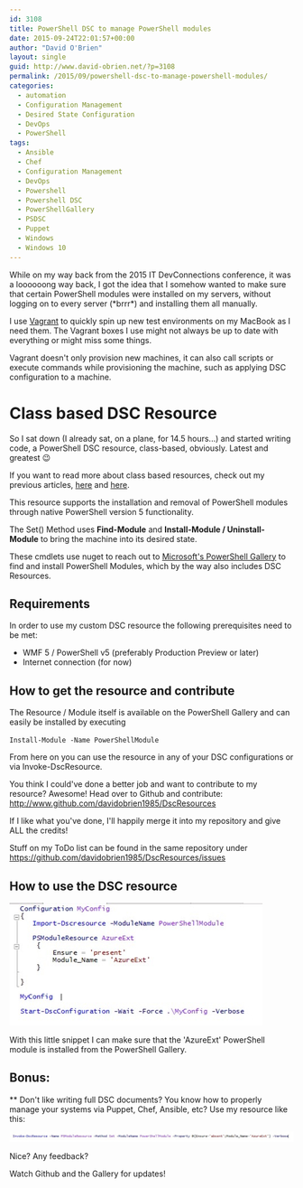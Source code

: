 ```yaml
---
id: 3108
title: PowerShell DSC to manage PowerShell modules
date: 2015-09-24T22:01:57+00:00
author: "David O'Brien"
layout: single
guid: http://www.david-obrien.net/?p=3108
permalink: /2015/09/powershell-dsc-to-manage-powershell-modules/
categories:
  - automation
  - Configuration Management
  - Desired State Configuration
  - DevOps
  - PowerShell
tags:
  - Ansible
  - Chef
  - Configuration Management
  - DevOps
  - Powershell
  - Powershell DSC
  - PowerShellGallery
  - PSDSC
  - Puppet
  - Windows
  - Windows 10
---
```

While on my way back from the 2015 IT DevConnections conference, it was a loooooong way back, I got the idea that I somehow wanted to make sure that certain PowerShell modules were installed on my servers, without logging on to every server (\*brrr\*) and installing them all manually.

I use [Vagrant](https://www.vagrantup.com) to quickly spin up new test environments on my MacBook as I need them. The Vagrant boxes I use might not always be up to date with everything or might miss some things.

Vagrant doesn't only provision new machines, it can also call scripts or execute commands while provisioning the machine, such as applying DSC configuration to a machine.

# Class based DSC Resource

So I sat down (I already sat, on a plane, for 14.5 hours...) and started writing code, a PowerShell DSC resource, class-based, obviously. Latest and greatest 😉

If you want to read more about class based resources, check out my previous articles, [here](/2015/02/windows-powershell-dsc-classes-introduction-part-1/) and [here](/2015/02/windows-powershell-dsc-classes-resource-basics-part-2/).

This resource supports the installation and removal of PowerShell modules through native PowerShell version 5 functionality.

The Set() Method uses **Find-Module** and **Install-Module / Uninstall-Module** to bring the machine into its desired state.

These cmdlets use nuget to reach out to [Microsoft's PowerShell Gallery](http://www.powershellgallery.com) to find and install PowerShell Modules, which by the way also includes DSC Resources.

## Requirements

In order to use my custom DSC resource the following prerequisites need to be met:

* WMF 5 / PowerShell v5 (preferably Production Preview or later)
* Internet connection (for now)

## How to get the resource and contribute

The Resource / Module itself is available on the PowerShell Gallery and can easily be installed by executing


`Install-Module -Name PowerShellModule`

From here on you can use the resource in any of your DSC configurations or via Invoke-DscResource.

You think I could've done a better job and want to contribute to my resource? Awesome! Head over to Github and contribute: <http://www.github.com/davidobrien1985/DscResources>

If I like what you've done, I'll happily merge it into my repository and give ALL the credits!

Stuff on my ToDo list can be found in the same repository under <https://github.com/davidobrien1985/DscResources/issues>

## How to use the DSC resource

![image](/media/2015/09/1443095754_full.jpeg)

With this little snippet I can make sure that the 'AzureExt' PowerShell module is installed from the PowerShell Gallery.

## Bonus:

** Don't like writing full DSC documents? You know how to properly manage your systems via Puppet, Chef, Ansible, etc? Use my resource like this:

![image](/media/2015/09/1443096018_full.jpeg)

Nice? Any feedback?

Watch Github and the Gallery for updates!